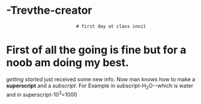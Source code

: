 # -Trevthe-creator
                              # first day at class innit
# First of all the going is fine but for a noob am doing my best.
*getting started* just received some new info. Now man knows how to make a **superscript** and a *subscript*.
For Example in subscript-H<sub>2</sub>O--which is water and in superscript-10<sup>3</sup>=1000